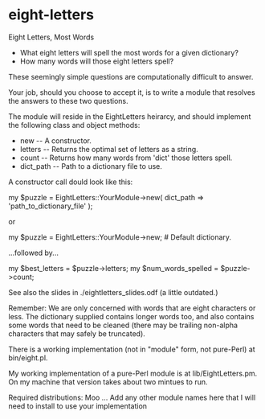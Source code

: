 eight-letters
=============

Eight Letters, Most Words

* What eight letters will spell the most words for a given dictionary?
* How many words will those eight letters spell?

These seemingly simple questions are computationally difficult
to answer.

Your job, should you choose to accept it, is to write a module
that resolves the answers to these two questions.

The module will reside in the EightLetters heirarcy, and should
implement the following class and object methods:

* new       -- A constructor.
* letters   -- Returns the optimal set of letters as a string.
* count     -- Returns how many words from 'dict' those letters spell.
* dict_path -- Path to a dictionary file to use.

A constructor call dould look like this:

my $puzzle = EightLetters::YourModule->new( dict_path => 'path_to_dictionary_file' );

or

my $puzzle = EightLetters::YourModule->new; # Default dictionary.

...followed by...

my $best_letters = $puzzle->letters;
my $num_words_spelled = $puzzle->count;

See also the slides in ./eightletters_slides.odf (a little outdated.)

Remember: We are only concerned with words that are eight characters or less.
The dictionary supplied contains longer words too, and also contains some words
that need to be cleaned (there may be trailing non-alpha characters that may
safely be truncated).

There is a working implementation (not in "module" form, not pure-Perl)
at bin/eight.pl.

My working implementation of a pure-Perl module is
at lib/EightLetters.pm.  On my machine that version takes about two  mintues
to run.


Required distributions:
Moo
... Add any other module names here that I will need to install to use your
implementation
